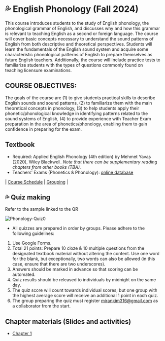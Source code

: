 # 💦 English Phonology (Fall 2024)

This course introduces students to the study of English phonology, the phonological grammar of English, and discusses why and how this grammar is relevant to teaching English as a second or foreign language. The course will cover basic concepts necessary to understand the sound patterns of English from both descriptive and theoretical perspectives. Students will learn the fundamentals of the English sound system and acquire some characteristic phonological patterns of English to prepare themselves as future English teachers. Additionally, the course will include practice tests to familiarize students with the types of questions commonly found on teaching licensure examinations.

## COURSE OBJECTIVES:

The goals of the course are (1) to give students practical skills to describe English sounds and sound patterns, (2) to familiarize them with the main theoretical concepts in phonology, (3) to help students apply their phonetic/phonological knowledge in identifying patterns related to the sound systems of English, (4) to provide experience with Teacher Exam preparation in the area of phonetics/phonology, enabling them to gain confidence in preparing for the exam.

## Textbook
+ Required: Applied English Phonology (4th edition) by Mehmet Yavaʂ (2020), Wiley Blackwell.
_Note that there can be supplementary reading chapters from other books (TBA)._
+ Teachers’ Exams (Phonetics & Phonology): [online database](https://mrkim21.github.io/appfolder/TCE.html)

| [Course Schedule](https://github.com/MK316/F2024/blob/main/Phonology/scheduleF24.md) | [Grouping](https://mrkim21.github.io/appfolder/grouping.html) | 

## 💦 Quiz making
Refer to the sample linked to the QR

![Phonology-Quiz0](https://github.com/user-attachments/assets/71597d16-b057-4e6e-925a-d63e695378bf)

+ All quizzes are prepared in order by groups. Please adhere to the following guidelines:
1. Use Google Forms.
2. Total 21 points: Prepare 10 cloze & 10 multiple questions from the designated textbook material without altering the content. Use one word for the blank, but exceptionally, two words can also be allowed (in this case, ensure that there are two underscores).
3. Answers should be marked in advance so that scoring can be automated.
4. Quiz results should be released to individuals by midnight on the same day.
5. The quiz score will count towards individual scores; but one group with the highest average score will receive an additional 1 point in each quiz.
6. The group preparing the quiz must register mirankim316@gmail.com as a collaborator from the start.

## Chapter materials (Slides and activities)

+ [Chapter 1](https://github.com/MK316/F2024/blob/main/Phonology/Phonology_Ch01.ipynb)
